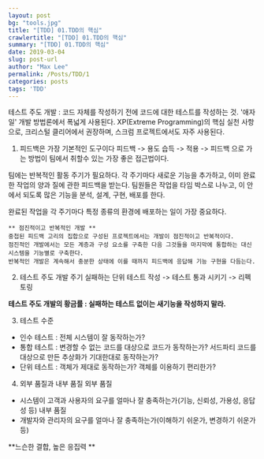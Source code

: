 ```yaml
---
layout: post
bg: "tools.jpg"
title: "[TDD] 01.TDD의 핵심"
crawlertitle: "[TDD] 01.TDD의 핵심"
summary: "[TDD] 01.TDD의 핵심"
date: 2019-03-04
slug: post-url
author: "Max Lee"
permalink: /Posts/TDD/1
categories: posts
tags: 'TDD'
---
```


테스트 주도 개발 : 코드 자체를 작성하기 전에 코드에 대한 테스트를 작성하는 것. '애자일' 개발 방법론에서 폭넓게 사용된다. 
XP(Extreme Programming)의 핵심 실천 사항으로, 크리스털 클리어에서 권장하며, 스크럼 프로젝트에서도 자주 사용된다.

1. 피드백은 가장 기본적인 도구이다
피드백 -> 용도 습득 -> 적용 -> 피드백 으로 가는 방법이 팀에서 취할수 있는 가장 좋은 접근법이다.

팀에는 반복적인 활동 주기가 필요하다. 각 주기마다 새로운 기능을 추가하고, 이미 완료한 작업의 양과 질에 관한 피드백을 받는다. 
팀원들은 작업을 타임 박스로 나누고, 이 안에서 되도록 많은 기능을 분석, 설계, 구현, 배포를 한다.

완료된 작업을 각 주기마다 특정 종류의 환경에 배포하는 일이 가장 중요하다. 

```
** 점진적이고 반복적인 개발 **
중첩된 피드백 고리의 집합으로 구성된 프로젝트에서는 개발이 점진적이고 반복적이다.
점진적인 개발에서는 모든 계층과 구성 요소를 구축한 다음 그것들을 마지막에 통합하는 대신 시스템을 기능별로 구축한다. 
반복적인 개발은 계속해서 충분한 상태에 이를 때까지 피드백에 응답해 기능 구현을 다듬는다.
```

2. 테스트 주도 개발 주기
실패하는 단위 테스트 작성 -> 테스트 통과 시키기 -> 리펙토링

**테스트 주도 개발의 황금률 : 실패하는 테스트 없이는 새기능을 작성하지 말라.**

3. 테스트 수준
- 인수 테스트 : 전체 시스템이 잘 동작하는가?
- 통합 테스트 : 변경할 수 없는 코드를 대상으로 코드가 동작하는가? 서드파티 코드를 대상으로 만든 추상화가 기대한대로 동작하는가?
- 단위 테스트 : 객체가 제대로 동작하는가? 객체를 이용하기 편리한가?

4. 외부 품질과 내부 품질
외부 품질 
- 시스템이 고객과 사용자의 요구를 얼마나 잘 충족하는가(기능, 신뢰성, 가용성, 응답성 등)
내부 품질
- 개발자와 관리자의 요구를 얼마나 잘 충족하는가(이해하기 쉬운가, 변경하기 쉬운가 등)

**느슨한 결합, 높은 응집력 **
